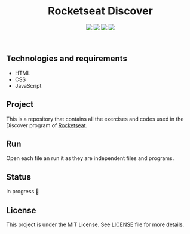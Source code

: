 <h1 align="center">
    Rocketseat Discover
</h1>

<p align="center">
    <img src="https://img.shields.io/github/license/isabellanunes/rocketseat-discover?style=flat-square" />
    <img src="https://img.shields.io/github/languages/count/isabellanunes/rocketseat-discover?style=flat-square" />
    <img src="https://img.shields.io/github/repo-size/isabellanunes/rocketseat-discover?style=flat-square" />
    <img src="https://img.shields.io/github/last-commit/isabellanunes/rocketseat-discover?style=flat-square" />
</p>

<br />

## Technologies and requirements
- HTML
- CSS
- JavaScript

## Project
This is a repository that contains all the exercises and codes used in the Discover program of [Rocketseat](https://rocketseat.com.br/discover).

## Run
Open each file an run it as they are independent files and programs.

## Status
In progress 🚧

## License
This project is under the MIT License. See [LICENSE](/LICENSE.md) file for more details.